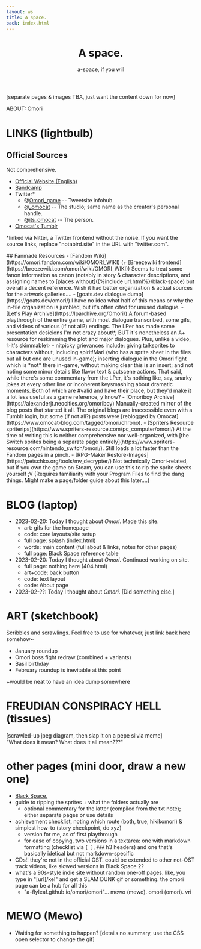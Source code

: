 ```yaml
---
layout: ws
title: A space.
back: index.html
---
```

<header>
<h1>A space.</h1>
<p>a-space, if you will</p>
</header>

<main markdown="1">
[separate pages & images TBA, just want the content down for now]

ABOUT: Omori

# LINKS (lightbulb)
## Official Sources
Not comprehensive.
- [Official Website (English)](https://www.omori-game.com/en)
- [Bandcamp](https://omori.bandcamp.com/)
- Twitter\*
	- <span class="omo">@[Omori_game](https://notabird.site/OMORI_GAME/)</span> -- Tweetsite infohub.
	- @[_omocat](https://notabird.site/_OMOCAT) -- The studio; same name as the creator's personal handle.
	- @[its_omocat](https://notabird.site/its_omocat) -- The person.
- [Omocat's Tumblr](https://www.omocat-blog.com/)

\*linked via Nitter, a Twitter frontend without the noise. If you want the source links, replace "notabird.site" in the URL with "twitter.com".

<div id="fanmade" markdown="1">
## Fanmade Resources
- [Fandom Wiki](https://omori.fandom.com/wiki/OMORI_WIKI) (+ [Breezewiki frontend](https://breezewiki.com/omori/wiki/OMORI_WIKI))  
Seems to treat some fanon information as canon (notably in story & character descriptions, and assigning names to [places without]({%include url.html%}/black-space) but overall a decent reference. Wish it had better organization & actual sources for the artwork galleries....
- [goats.dev dialogue dump](https://goats.dev/omori/)  
I have no idea what half of this means or why the in-file organization is jumbled, but it's often cited for unused dialogue.
- [Let's Play Archive](https://lparchive.org/Omori/)  
A forum-based playthrough of the entire game, with most dialogue transcribed, some gifs, and videos of various (if not all?) endings. The LPer has made some presentation desicions I'm not crazy about\*, <em style="text-transform:uppercase;font-style:normal;">but</em> it's nonetheless an A+ resource for reskimming the plot and major dialogues. Plus, unlike a video, ✨it's skimmable✨
	- nitpicky grievances include: giving talksprites to characters without, including spirit!Mari (who has a sprite sheet in the files but all but one are unused in-game); inserting dialogue in the Omori fight which is *not* there in-game, without making clear this is an insert; and not noting some minor details like flavor text & cutscene actions. That said, while there's some commentary from the LPer, it's nothing like, say, snarky jokes at every other line or incoherent keysmashing about dramatic moments. Both of which are #valid and have their place, but they'd make it a lot less useful as a game reference, y'know? 
- [Omoriboy Archive](https://alexanderjt.neocities.org/omoriboy)  
Manually-created mirror of the blog posts that started it all. The original blogs are inaccessible even with a Tumblr login, but some (if not all?) posts were [reblogged by Omocat](https://www.omocat-blog.com/tagged/omori/chrono).
- [Spriters Resource spriterips](https://www.spriters-resource.com/pc_computer/omori/)  
At the time of writing this is neither comprehensive nor well-organized, with [the Switch sprites being a separate page entirely](https://www.spriters-resource.com/nintendo_switch/omori/). Still loads a lot faster than the Fandom pages in a pinch.
- [RPG-Maker Restore-Images](https://petschko.org/tools/mv_decrypter/)  
Not technically <span class="omo">Omori</span>-related, but if you own the game on Steam, you can use this to rip the sprite sheets yourself ;V (Requires familiarity with your Program Files to find the dang things. Might make a page/folder guide about this later....)
</div>

# BLOG (laptop)
- 2023-02-20: Today I thought about <i class="omo">Omori</i>. Made this site.
	- art: gifs for the homepage
	- code: core layouts/site setup
	- full page: splash (index.html)
	- words: main content (full about & links, notes for other pages)
	- full page: Black Space reference table
- 2023-02-20: Today I thought about <i class="omo">Omori</i>. Continued working on site.
	- full page: nothing here (404.html)
	- art+code: back button
	- code: text layout
	- code: About page
- 2023-02-??: Today I thought about <i class="omo">Omori</i>. [Did something else.]

# ART (sketchbook)
Scribbles and scrawlings. Feel free to use for whatever, just link back here somehow~

- January roundup
- Omori boss fight redraw (combined + variants)
- Basil birthday
- February roundup is inevitable at this point

+would be neat to have an idea dump somewhere

# FREUDIAN CONSPIRACY HELL (tissues)
[scrawled-up jpeg diagram, then slap it on a pepe silvia meme]  
"What does it mean? What does it all mean???"

# other pages (mini door, draw a new one)
- [Black Space.](black-space)
- guide to ripping the sprites + what the folders actually are
	- optional commentary for the latter (compiled from the txt note); either separate pages or use details
- achievement checklist, noting which route (both, true, hikikomori) & simplest how-to (story checkpoint, do xyz)
	- version for me, as of first playthrough
	- for ease of copying, two versions in a textarea: one with markdown formatting (checklist via ``[ ]``, ``###`` h3 headers) and one that's basically idetical but not markdown-specific
- CDs!! they're not in the official OST. could be extended to other not-OST track videos, like slowed versions in Black Space 2?
- what's a 90s-style indie site without random one-off pages. like, you type in "[url]/kel" and get a SLAM DUNK gif or something. the omori page can be a hub for all this
	- "a-flyleaf.github.io/omori/omori"... mewo (mewo). omori (omori). vri

# MEWO (Mewo)
- Waiting for something to happen? \[details no summary, use the CSS open selector to change the gif]
</main>